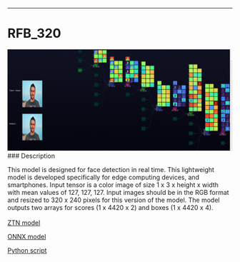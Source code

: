 ***

# **RFB_320**

<img src="RFB_320.gif">
### Description

This model is designed for face detection in real time. This lightweight model is developed specifically for edge computing devices, and smartphones. Input tensor is a color image of size 1 x 3 x height x width with mean values of 127, 127, 127. Input images should be in the RGB format and resized to 320 x 240 pixels for this version of the model. The model outputs two arrays for scores (1 x 4420 x 2) and boxes (1 x 4420 x 4).
<br /><br />
[ZTN model](ztn/RFB_320.ztn)

[ONNX model](version-RFB-320.onnx)

[Python script](RFB_320.py)
<br /><br />
